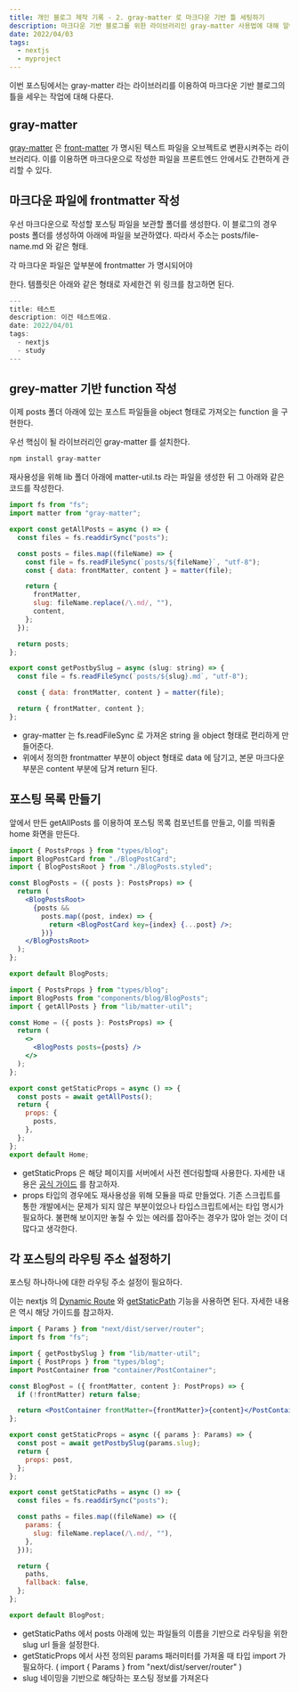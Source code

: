 ```yaml
---
title: 개인 블로그 제작 기록 - 2. gray-matter 로 마크다운 기반 틀 세팅하기
description: 마크다운 기반 블로그를 위한 라이브러리인 gray-matter 사용법에 대해 알아본다.
date: 2022/04/03
tags:
  - nextjs
  - myproject
---
```


이번 포스팅에서는 gray-matter 라는 라이브러리를 이용하여 마크다운 기반 블로그의 틀을 세우는 작업에 대해 다룬다.

## gray-matter

[gray-matter](https://www.npmjs.com/package/gray-matter) 은 [front-matter](https://hexo.io/ko/docs/front-matter.html) 가 명시된 텍스트 파일을 오브젝트로 변환시켜주는 라이브러리다.
이를 이용하면 마크다운으로 작성한 파일을 프론트엔드 안에서도 간편하게 관리할 수 있다.

## 마크다운 파일에 frontmatter 작성

우선 마크다운으로 작성할 포스팅 파일을 보관할 폴더를 생성한다. 이 블로그의 경우 posts 폴더를 생성하여 아래에 파일을 보관하였다. 따라서 주소는 posts/file-name.md 와 같은 형태.

각 마크다운 파일은 앞부분에 frontmatter 가 명시되어야

한다. 템플릿은 아래와 같은 형태로 자세한건 위 링크를 참고하면 된다.

```jsx
---
title: 테스트
description: 이건 테스트에요.
date: 2022/04/01
tags:
  - nextjs
  - study
---
```

## grey-matter 기반 function 작성

이제 posts 폴더 아래에 있는 포스트 파일들을 object 형태로 가져오는 function 을 구현한다.

우선 핵심이 될 라이브러리인 gray-matter 를 설치한다.

```jsx
npm install gray-matter
```

재사용성을 위해 lib 폴더 아래에 matter-util.ts 라는 파일을 생성한 뒤 그 아래와 같은 코드를 작성한다.

```jsx
import fs from "fs";
import matter from "gray-matter";

export const getAllPosts = async () => {
  const files = fs.readdirSync("posts");

  const posts = files.map((fileName) => {
    const file = fs.readFileSync(`posts/${fileName}`, "utf-8");
    const { data: frontMatter, content } = matter(file);

    return {
      frontMatter,
      slug: fileName.replace(/\.md/, ""),
      content,
    };
  });

  return posts;
};

export const getPostbySlug = async (slug: string) => {
  const file = fs.readFileSync(`posts/${slug}.md`, "utf-8");

  const { data: frontMatter, content } = matter(file);

  return { frontMatter, content };
};
```

- gray-matter 는 fs.readFileSync 로 가져온 string 을 object 형태로 편리하게 만들어준다.
- 위에서 정의한 frontmatter 부분이 object 형태로 data 에 담기고, 본문 마크다운 부분은 content 부분에 담겨 return 된다.

## 포스팅 목록 만들기

앞에서 만든 getAllPosts 를 이용하여 포스팅 목록 컴포넌트를 만들고, 이를 띄워줄 home 화면을 만든다.

```jsx
import { PostsProps } from "types/blog";
import BlogPostCard from "./BlogPostCard";
import { BlogPostsRoot } from "./BlogPosts.styled";

const BlogPosts = ({ posts }: PostsProps) => {
  return (
    <BlogPostsRoot>
      {posts &&
        posts.map((post, index) => {
          return <BlogPostCard key={index} {...post} />;
        })}
    </BlogPostsRoot>
  );
};

export default BlogPosts;
```

```jsx
import { PostsProps } from "types/blog";
import BlogPosts from "components/blog/BlogPosts";
import { getAllPosts } from "lib/matter-util";

const Home = ({ posts }: PostsProps) => {
  return (
    <>
      <BlogPosts posts={posts} />
    </>
  );
};

export const getStaticProps = async () => {
  const posts = await getAllPosts();
  return {
    props: {
      posts,
    },
  };
};
export default Home;
```

- getStaticProps 은 해당 페이지를 서버에서 사전 렌더링할때 사용한다. 자세한 내용은 [공식 가이드](https://nextjs.org/docs/basic-features/data-fetching/get-static-props) 를 참고하자.
- props 타입의 경우에도 재사용성을 위해 모듈을 따로 만들었다. 기존 스크립트를 통한 개발에서는 문제가 되지 않은 부분이었으나 타입스크립트에서는 타입 명시가 필요하다. 불편해 보이지만 놓칠 수 있는 에러를 잡아주는 경우가 많아 얻는 것이 더 많다고 생각한다.

## 각 포스팅의 라우팅 주소 설정하기

포스팅 하나하나에 대한 라우팅 주소 설정이 필요하다.

이는 nextjs 의 [Dynamic Route](https://nextjs.org/docs/routing/dynamic-routes) 와 [getStaticPath](https://nextjs.org/docs/basic-features/data-fetching/get-static-paths) 기능을 사용하면 된다. 자세한 내용은 역시 해당 가이드를 참고하자.

```jsx
import { Params } from "next/dist/server/router";
import fs from "fs";

import { getPostbySlug } from "lib/matter-util";
import { PostProps } from "types/blog";
import PostContainer from "container/PostContainer";

const BlogPost = ({ frontMatter, content }: PostProps) => {
  if (!frontMatter) return false;

  return <PostContainer frontMatter={frontMatter}>{content}</PostContainer>;
};

export const getStaticProps = async ({ params }: Params) => {
  const post = await getPostbySlug(params.slug);
  return {
    props: post,
  };
};

export const getStaticPaths = async () => {
  const files = fs.readdirSync("posts");

  const paths = files.map((fileName) => ({
    params: {
      slug: fileName.replace(/\.md/, ""),
    },
  }));

  return {
    paths,
    fallback: false,
  };
};

export default BlogPost;
```

- getStaticPaths 에서 posts 아래에 있는 파일들의 이름을 기반으로 라우팅을 위한 slug url 들을 설정한다.
- getStaticProps 에서 사전 정의된 params 패러미터를 가져올 때 타입 import 가 필요하다. ( import { Params } from "next/dist/server/router" )
- slug 네이밍을 기반으로 해당하는 포스팅 정보를 가져온다
